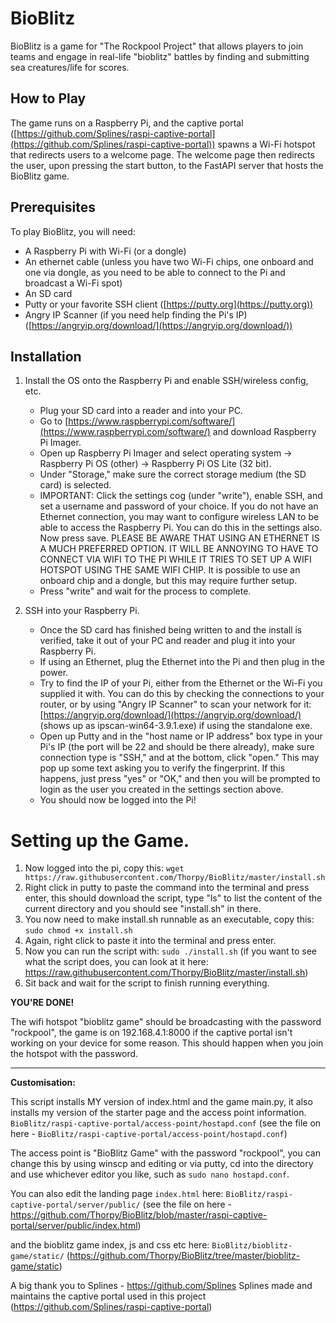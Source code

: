 # BioBlitz

BioBlitz is a game for "The Rockpool Project" that allows players to join teams and engage in real-life "bioblitz" battles by finding and submitting sea creatures/life for scores.

## How to Play

The game runs on a Raspberry Pi, and the captive portal ([https://github.com/Splines/raspi-captive-portal](https://github.com/Splines/raspi-captive-portal)) spawns a Wi-Fi hotspot that redirects users to a welcome page. The welcome page then redirects the user, upon pressing the start button, to the FastAPI server that hosts the BioBlitz game.

## Prerequisites

To play BioBlitz, you will need:

- A Raspberry Pi with Wi-Fi (or a dongle)
- An ethernet cable (unless you have two Wi-Fi chips, one onboard and one via dongle, as you need to be able to connect to the Pi and broadcast a Wi-Fi spot)
- An SD card
- Putty or your favorite SSH client ([https://putty.org](https://putty.org))
- Angry IP Scanner (if you need help finding the Pi's IP) ([https://angryip.org/download/](https://angryip.org/download/))

## Installation

1. Install the OS onto the Raspberry Pi and enable SSH/wireless config, etc.
   
   - Plug your SD card into a reader and into your PC.
   - Go to [https://www.raspberrypi.com/software/](https://www.raspberrypi.com/software/) and download Raspberry Pi Imager.
   - Open up Raspberry Pi Imager and select operating system -> Raspberry Pi OS (other) -> Raspberry Pi OS Lite (32 bit).
   - Under "Storage," make sure the correct storage medium (the SD card) is selected.
   - IMPORTANT: Click the settings cog (under "write"), enable SSH, and set a username and password of your choice. If you do not have an Ethernet connection, you may want to configure wireless LAN to be able to access the Raspberry Pi. You can do this in the settings also. Now press save. PLEASE BE AWARE THAT USING AN ETHERNET IS A MUCH PREFERRED OPTION. IT WILL BE ANNOYING TO HAVE TO CONNECT VIA WIFI TO THE PI WHILE IT TRIES TO SET UP A WIFI HOTSPOT USING THE SAME WIFI CHIP. It is possible to use an onboard chip and a dongle, but this may require further setup.
   - Press "write" and wait for the process to complete.
   
2. SSH into your Raspberry Pi.

   - Once the SD card has finished being written to and the install is verified, take it out of your PC and reader and plug it into your Raspberry Pi.
   - If using an Ethernet, plug the Ethernet into the Pi and then plug in the power.
   - Try to find the IP of your Pi, either from the Ethernet or the Wi-Fi you supplied it with. You can do this by checking the connections to your router, or by using "Angry IP Scanner" to scan your network for it: [https://angryip.org/download/](https://angryip.org/download/) (shows up as ipscan-win64-3.9.1.exe) if using the standalone exe.
   - Open up Putty and in the "host name or IP address" box type in your Pi's IP (the port will be 22 and should be there already), make sure connection type is "SSH," and at the bottom, click "open." This may pop up some text asking you to verify the fingerprint. If this happens, just press "yes" or "OK," and then you will be prompted to login as the user you created in the settings section above.
   - You should now be logged into the Pi!



# Setting up the Game.

1. Now logged into the pi, copy this: `wget https://raw.githubusercontent.com/Thorpy/BioBlitz/master/install.sh`
2. Right click in putty to paste the command into the terminal and press enter, this should download the script, type "ls" to list the content of the current directory and you should see "install.sh" in there.
3. You now need to make install.sh runnable as an executable, copy this: `sudo chmod +x install.sh`
4. Again, right click to paste it into the terminal and press enter.
5. Now you can run the script with: `sudo ./install.sh` (if you want to see what the script does, you can look at it here: https://raw.githubusercontent.com/Thorpy/BioBlitz/master/install.sh)
6. Sit back and wait for the script to finish running everything.

**YOU'RE DONE!**

The wifi hotspot "bioblitz game" should be broadcasting with the password "rockpool", the game is on 192.168.4.1:8000 if the captive portal isn't working on your device for some reason. This should happen when you join the hotspot with the password.


---------------------------------------------------------------------------

**Customisation:**

This script installs MY version of index.html and the game main.py, it also installs my version of the starter page and the access point information.
`BioBlitz/raspi-captive-portal/access-point/hostapd.conf` (see the file on here - `BioBlitz/raspi-captive-portal/access-point/hostapd.conf`)

The access point is "BioBlitz Game" with the password "rockpool", you can change this by using winscp and editing or via putty, cd into the directory and use whichever editor you like, such as `sudo nano hostapd.conf`.

You can also edit the landing page `index.html` here: `BioBlitz/raspi-captive-portal/server/public/` (see the file on here - https://github.com/Thorpy/BioBlitz/blob/master/raspi-captive-portal/server/public/index.html)

and the bioblitz game index, js and css etc here: `BioBlitz/bioblitz-game/static/` (https://github.com/Thorpy/BioBlitz/tree/master/bioblitz-game/static)

A big thank you to Splines - https://github.com/Splines
Splines made and maintains the captive portal used in this project (https://github.com/Splines/raspi-captive-portal)
